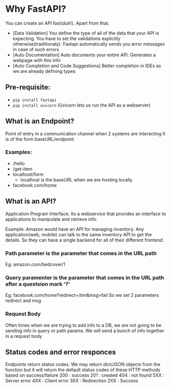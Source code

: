 # Why FastAPI?

You can create an API fast(duh!). Apart from that.
 - [Data Validation] You define the type of all of the data that your API is expecting. You have to set the validations explicitly otherwise(traditionaly). Fastapi automatically sends you error messages in case of such errors
 - [Auto Documentation] Auto documents your entire API. Generates a webpage with this info
 - [Auto Completion and Code Suggestions] Better completion in IDEs as we are already defining types

## Pre-requisite:
- `pip install fastapi`
- `pip install uvicorn` (Uvicorn lets us run the API as a webserver)

## What is an Endpoint?

Point of entry in a communication channel when 2 systems are interacting
It is of the form baseURL/endpoint

### Examples:
- /hello
- /get-item
- localhost/form
  - localhost is the baseURL when we are hosting locally
- facebook.com/home


## What is an API?

Application Program Interface. Its a webservice that provides an interface to applications to manipulate and retrieve info.

Example: Amazon would have an API for managing inventory.
Any application(web, mobile) can talk to the same inventory API to get the details. So they can have a single backend for all of their different frontend.

### Path parameter is the parameter that comes in the URL path
Eg: amazon.com/bedcover/1

### Query paramenter is the parameter that comes in the URL path after a questsion mark '?'
Eg: facebook.com/home?redirect=/tim&msg=fail
So we set 2 parameters redirect and msg

### Request Body
Often times when we are trying to add info to a DB, we are not going to be sending info in query or path params.
We will send a bunch of info together in a request body

## Status codes and error responces
Endpoints return status codes. We may return dict/JSON objects from the function but it will return the default status codes of these HTTP methods based on success/failure 
200 : success
201 : created
404 : not found
5XX : Server error
4XX : Client error
3XX : Redirection
2XX : Success